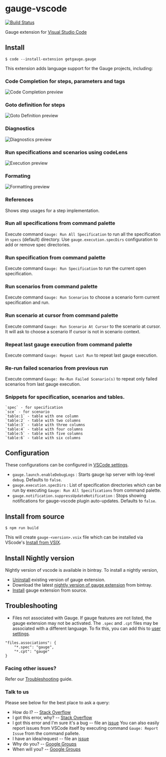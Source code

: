 # gauge-vscode

[![Build Status](https://travis-ci.org/getgauge/gauge-vscode.svg?branch=master)](https://travis-ci.org/getgauge/gauge-vscode)

Gauge extension for [Visual Studio Code](https://code.visualstudio.com/)

## Install

```
$ code --install-extension getgauge.gauge
```

This extension adds language support for the Gauge projects, including:

### Code Completion for steps, parameters and tags
![Code Completion preview](https://raw.githubusercontent.com/getgauge/gauge-vscode/master/images/autocomplete.gif)

### Goto definition for steps
![Goto Definition preview](https://raw.githubusercontent.com/getgauge/gauge-vscode/master/images/gotoDefinition.gif)

### Diagnostics
![Diagnostics preview](https://raw.githubusercontent.com/getgauge/gauge-vscode/master/images/diagnostics.gif)

### Run specifications and scenarios using codeLens
![Execution preview](https://raw.githubusercontent.com/getgauge/gauge-vscode/master/images/execute.gif)

### Formating
![Formatting preview](https://raw.githubusercontent.com/getgauge/gauge-vscode/master/images/format.gif)
### References

Shows step usages for a step implementation.
	
### Run all specifications from command palette

Execute command `Gauge: Run All Specification` to run all the specification in `specs` (default) directory. Use `gauge.execution.specDirs` configuration to add or remove spec directories.

### Run specification from command palette

Execute command `Gauge: Run Specification` to run the current open specification.

### Run scenarios from command palette

Execute command `Gauge: Run Scenarios` to choose a scenario form current specification and run.
	
### Run scenario at cursor from command palette

Execute command `Gauge: Run Scenario At Cursor` to the scenario at cursor. It will ask to choose a scenario If cursor is not in scenario context.

### Repeat last gauge execution from command palette

Execute command `Gauge: Repeat Last Run` to repeat last gauge execution.
	
### Re-run failed scenarios from previous run

Execute command `Gauge: Re-Run Failed Scenario(s)` to repeat only failed scenarios from last gauge execution.

### Snippets for specification, scenarios and tables.
	`spec` - for specification
	`sce` - for scenario
	`table:1` - table with one column
	`table:2` - table with two columns
	`table:3` - table with three columns
	`table:4` - table with four columns
	`table:5` - table with five columns
	`table:6` - table with six columns

## Configuration

These configurations can be configured in [VSCode settings](https://code.visualstudio.com/docs/getstarted/settings).
* `gauge.launch.enableDebugLogs` :  Starts gauge lsp server with log-level `debug`. Defaults to `false`.
* `gauge.execution.specDirs` : List of specification directories which can be run by executing `Gauge: Run All Specifications` from command palette.
* `gauge.notification.suppressUpdateNotification` :  Stops showing notifications for gauge-vscode plugin auto-updates. Defaults to `false`.

## Install from source

```shell
$ npm run build
```

This will create `gauge-<version>.vsix` file which can be installed via VScode's [Install from VSIX](https://code.visualstudio.com/docs/editor/extension-gallery#_install-from-a-vsix).

## Install Nightly version

Nightly version of vscode is available in bintray. To install a nightly version,
- [Uninstall](https://code.visualstudio.com/docs/editor/extension-gallery#_manage-extensions) existing version of gauge extension.
- Download the latest [nightly version of gauge extension](https://bintray.com/gauge/gauge-vscode/Nightly/_latestVersion) from bintray.
- [Install](https://code.visualstudio.com/docs/editor/extension-gallery#_install-from-a-vsix) gauge extension from source.

## Troubleshooting

- Files not associated with Gauge.
If gauge features are not listed, the gauge extension may not be activated. The `.spec` and `.cpt` files may be associated with a different language. To fix this, you can add this to [user settings](https://code.visualstudio.com/docs/getstarted/settings).
```
"files.associations": {
	"*.spec": "gauge",
	"*.cpt": "gauge"
}
```
### Facing other issues?

Refer our [Troubleshooting](https://docs.getgauge.io/troubleshooting.html) guide.

### Talk to us

Please see below for the best place to ask a query:

- How do I? -- [Stack Overflow](https://stackoverflow.com/questions/ask?tags=getgauge)
- I got this error, why? -- [Stack Overflow](https://stackoverflow.com/questions/ask?tags=getgauge)
- I got this error and I'm sure it's a bug -- file an [issue](https://github.com/getgauge/gauge-vscode/issues)
	You can also easily report issues from VSCode itself by executing command `Gauge: Report Issue` from the command pallete.
- I have an idea/request -- file an [issue](https://github.com/getgauge/gauge-vscode/issues)
- Why do you? -- [Google Groups](https://groups.google.com/forum/#!forum/getgauge)
- When will you? -- [Google Groups](https://groups.google.com/forum/#!forum/getgauge)
